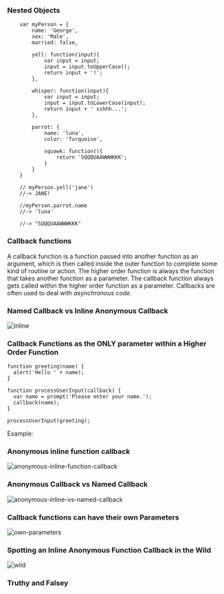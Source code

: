 ### Nested Objects

```
	var myPerson = {
		name: 'George',
		sex: 'Male',
		married: false,

		yell: function(input){
			var input = input;
			input = input.toUpperCase();
			return input + '!';
		},

		whisper: function(input){
			var input = input;
			input = input.toLowerCase(input);
			return input + ' sshhh...';
		},

		parrot: {
			name: 'luna',
			color: 'Turquoise',

			squawk: function(){
				return 'SQQQUAAWWWKKK';
			}
		}
	}

	// myPerson.yell('jane')
	//-> JANE!

	//myPerson.parrot.name
	//-> 'luna'

	//-> "SQQQUAAWWWKKK"
  ```
  
### Callback functions
  
A callback function is a function passed into another function as an argument, which is then called inside the outer function to complete some kind of routine or action. The higher order function is always the function that takes another function as a parameter. The callback function always gets called within the higher order function as a parameter. Callbacks are often used to deal with *asynchronous code*.

### Named Callback vs Inline Anonymous Callback 

![inline](http://imgur.com/7SefXfO.png)


### Callback Functions as the ONLY parameter within a Higher Order Function

```
function greeting(name) {
  alert('Hello ' + name);
}

function processUserInput(callback) {
  var name = prompt('Please enter your name.');
  callback(name);
}

processUserInput(greeting);
```


Example:

### Anonymous inline function callback
  
![anonymous-inline-function-callback](http://imgur.com/u0GgT6n.png)


### Anonymous Callback vs Named Callback 

![anonymous-inline-vs-named-callback](http://imgur.com/Tci3Ggu.png)


### Callback functions can have their own Parameters

![own-parameters](http://imgur.com/3zEydcd.png)


### Spotting an Inline Anonymous Function Callback in the Wild

![wild](http://imgur.com/dEnvVlf.png)


### Truthy and Falsey
